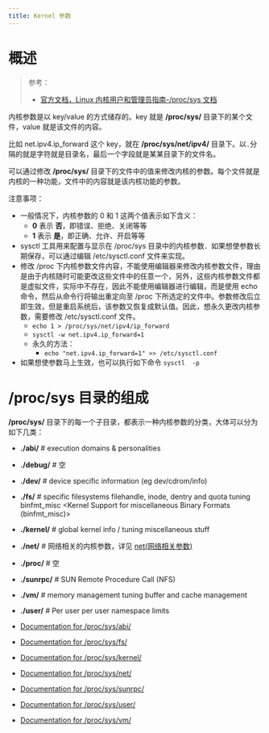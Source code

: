 ```yaml
---
title: Kernel 参数
---
```


# 概述

> 参考：
>
> - [官方文档，Linux 内核用户和管理员指南-/proc/sys 文档](https://www.kernel.org/doc/html/latest/admin-guide/sysctl/index.html)

内核参数是以 key/value 的方式储存的。key 就是 **/proc/sys/** 目录下的某个文件，value 就是该文件的内容。

比如 net.ipv4.ip_forward 这个 key，就在 **/proc/sys/net/ipv4/** 目录下。以`.`分隔的就是字符就是目录名，最后一个字段就是某某目录下的文件名。

可以通过修改 **/proc/sys/** 目录下的文件中的值来修改内核的参数。每个文件就是内核的一种功能，文件中的内容就是该内核功能的参数。

注意事项：

- 一般情况下，内核参数的 0 和 1 这两个值表示如下含义：
  - **0** 表示 **否**，即错误、拒绝、关闭等等
  - **1** 表示 **是**，即正确、允许、开启等等
- sysctl 工具用来配置与显示在 /proc/sys 目录中的内核参数．如果想使参数长期保存，可以通过编辑 /etc/sysctl.conf 文件来实现。
- 修改 /proc 下内核参数文件内容，不能使用编辑器来修改内核参数文件，理由是由于内核随时可能更改这些文件中的任意一个，另外，这些内核参数文件都是虚拟文件，实际中不存在，因此不能使用编辑器进行编辑，而是使用 echo 命令，然后从命令行将输出重定向至 /proc 下所选定的文件中。参数修改后立即生效，但是重启系统后，该参数又恢复成默认值。因此，想永久更改内核参数，需要修改 /etc/sysctl.conf 文件。
  - `echo 1 > /proc/sys/net/ipv4/ip_forward`
  - `sysctl -w net.ipv4.ip_forward=1`
  - 永久的方法：
    - `echo "net.ipv4.ip_forward=1" >> /etc/sysctl.conf`
- 如果想使参数马上生效，也可以执行如下命令 `sysctl  -p`

# /proc/sys 目录的组成

**/proc/sys/** 目录下的每一个子目录，都表示一种内核参数的分类，大体可以分为如下几类：

- **./abi/** # execution domains & personalities
- **./debug/** # 空
- **./dev/** # device specific information (eg dev/cdrom/info)
- **./fs/** # specific filesystems filehandle, inode, dentry and quota tuning binfmt_misc \<Kernel Support for miscellaneous Binary Formats (binfmt_misc)>
- **./kernel/** # global kernel info / tuning miscellaneous stuff
- **./net/** # 网络相关的内核参数，详见 [net(网络相关参数)](/docs/1.操作系统/Kernel/Linux%20Kernel/Kernel%20参数/net(网络相关参数)/net(网络相关参数).md)
- **./proc/** # 空
- **./sunrpc/** # SUN Remote Procedure Call (NFS)
- **./vm/** # memory management tuning buffer and cache management
- **./user/** # Per user per user namespace limits

- [Documentation for /proc/sys/abi/](https://www.kernel.org/doc/html/latest/admin-guide/sysctl/abi.html)
- [Documentation for /proc/sys/fs/](https://www.kernel.org/doc/html/latest/admin-guide/sysctl/fs.html)
- [Documentation for /proc/sys/kernel/](https://www.kernel.org/doc/html/latest/admin-guide/sysctl/kernel.html)
- [Documentation for /proc/sys/net/](https://www.kernel.org/doc/html/latest/admin-guide/sysctl/net.html)
- [Documentation for /proc/sys/sunrpc/](https://www.kernel.org/doc/html/latest/admin-guide/sysctl/sunrpc.html)
- [Documentation for /proc/sys/user/](https://www.kernel.org/doc/html/latest/admin-guide/sysctl/user.html)
- [Documentation for /proc/sys/vm/](https://www.kernel.org/doc/html/latest/admin-guide/sysctl/vm.html)